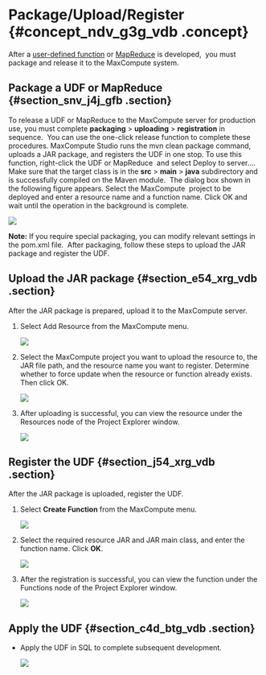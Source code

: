 # Package/Upload/Register {#concept_ndv_g3g_vdb .concept}

After a [user-defined function](EN-US_TP_12130.dita) or [MapReduce](EN-US_TP_12131.dita) is developed,  you must package and release it to the MaxCompute system.

## Package a UDF or MapReduce {#section_snv_j4j_gfb .section}

To release a UDF or MapReduce to the MaxCompute server for production use, you must complete **packaging** \> **uploading** \> **registration** in sequence.  You can use the one-click release function to complete these procedures. MaxCompute Studio runs the mvn clean package command, uploads a JAR package, and registers the UDF in one stop. To use this function, right-click the UDF or MapReduce  and select Deploy to server…. Make sure that the target class is in the **src** \> **main** \> **java** subdirectory and is successfully compiled on the Maven module.  The dialog box shown in the following figure appears. Select the MaxCompute  project to be deployed and enter a resource name and a function name. Click OK and wait until the operation in the background is complete.

![](http://static-aliyun-doc.oss-cn-hangzhou.aliyuncs.com/assets/img/12133/15378451662060_en-US.png)

**Note:** If you require special packaging, you can modify relevant settings in the pom.xml file.  After packaging, follow these steps to upload the JAR package and register the UDF.

## Upload the JAR package {#section_e54_xrg_vdb .section}

After the JAR package is prepared, upload it to the MaxCompute server.

1.  Select Add Resource from the MaxCompute menu.

    ![](http://static-aliyun-doc.oss-cn-hangzhou.aliyuncs.com/assets/img/12133/15378451662061_en-US.png)

2.  Select the MaxCompute project you want to upload the resource to, the JAR file path, and the resource name you want to register. Determine whether to force update when the resource or function already exists. Then click OK.

    ![](http://static-aliyun-doc.oss-cn-hangzhou.aliyuncs.com/assets/img/12133/15378451672062_en-US.png)

3.  After uploading is successful, you can view the resource under the Resources node of the Project Explorer window.

    ![](http://static-aliyun-doc.oss-cn-hangzhou.aliyuncs.com/assets/img/12133/15378451672063_en-US.png)


## Register the UDF {#section_j54_xrg_vdb .section}

After the JAR package is uploaded, register the UDF.

1.  Select **Create Function** from the MaxCompute menu.

    ![](http://static-aliyun-doc.oss-cn-hangzhou.aliyuncs.com/assets/img/12133/15378451672064_en-US.png)

2.  Select the required resource JAR and JAR main class, and enter the function name. Click **OK**.

    ![](http://static-aliyun-doc.oss-cn-hangzhou.aliyuncs.com/assets/img/12133/15378451672065_en-US.png)

3.  After the registration is successful, you can view the function under the Functions node of the Project Explorer window.

    ![](http://static-aliyun-doc.oss-cn-hangzhou.aliyuncs.com/assets/img/12133/15378451672066_en-US.png)


## Apply the UDF {#section_c4d_btg_vdb .section}

-   Apply the UDF in SQL to complete subsequent development.

    ![](http://static-aliyun-doc.oss-cn-hangzhou.aliyuncs.com/assets/img/12133/15378451672067_en-US.png)


